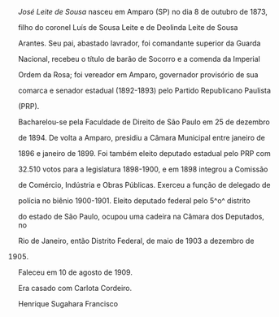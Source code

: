 

*José Leite de Sousa* nasceu em Amparo (SP) no dia 8 de outubro de 1873,

filho do coronel Luís de Sousa Leite e de Deolinda Leite de Sousa

Arantes. Seu pai, abastado lavrador, foi comandante superior da Guarda

Nacional, recebeu o título de barão de Socorro e a comenda da Imperial

Ordem da Rosa; foi vereador em Amparo, governador provisório de sua

comarca e senador estadual (1892-1893) pelo Partido Republicano Paulista

(PRP).



Bacharelou-se pela Faculdade de Direito de São Paulo em 25 de dezembro

de 1894. De volta a Amparo, presidiu a Câmara Municipal entre janeiro de

1896 e janeiro de 1899. Foi também eleito deputado estadual pelo PRP com

32.510 votos para a legislatura 1898-1900, e em 1898 integrou a Comissão

de Comércio, Indústria e Obras Públicas. Exerceu a função de delegado de

polícia no biênio 1900-1901. Eleito deputado federal pelo 5^o^ distrito

do estado de São Paulo, ocupou uma cadeira na Câmara dos Deputados, no

Rio de Janeiro, então Distrito Federal, de maio de 1903 a dezembro de

1905.



Faleceu em 10 de agosto de 1909.



Era casado com Carlota Cordeiro.



Henrique Sugahara Francisco



